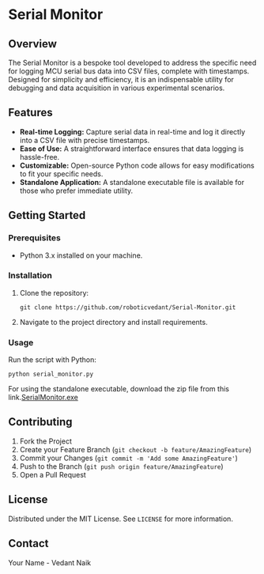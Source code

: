 # Serial Monitor

## Overview
The Serial Monitor is a bespoke tool developed to address the specific need for logging MCU serial bus data into CSV files, complete with timestamps. Designed for simplicity and efficiency, it is an indispensable utility for debugging and data acquisition in various experimental scenarios.

## Features
- **Real-time Logging:** Capture serial data in real-time and log it directly into a CSV file with precise timestamps.
- **Ease of Use:** A straightforward interface ensures that data logging is hassle-free.
- **Customizable:** Open-source Python code allows for easy modifications to fit your specific needs.
- **Standalone Application:** A standalone executable file is available for those who prefer immediate utility.

## Getting Started

### Prerequisites
- Python 3.x installed on your machine.

### Installation
1. Clone the repository:
   ```
   git clone https://github.com/roboticvedant/Serial-Monitor.git
   ```
2. Navigate to the project directory and install requirements.
### Usage
Run the script with Python:
```
python serial_monitor.py
```
For using the standalone executable, download the zip file from this link.[SerialMonitor.exe](https://drive.google.com/file/d/1DZz67qQ8rUbAy3ItDJ5THmIQliIMbcNf/view?usp=drive_link)


## Contributing

1. Fork the Project
2. Create your Feature Branch (`git checkout -b feature/AmazingFeature`)
3. Commit your Changes (`git commit -m 'Add some AmazingFeature'`)
4. Push to the Branch (`git push origin feature/AmazingFeature`)
5. Open a Pull Request

## License
Distributed under the MIT License. See `LICENSE` for more information.

## Contact
Your Name - Vedant Naik
